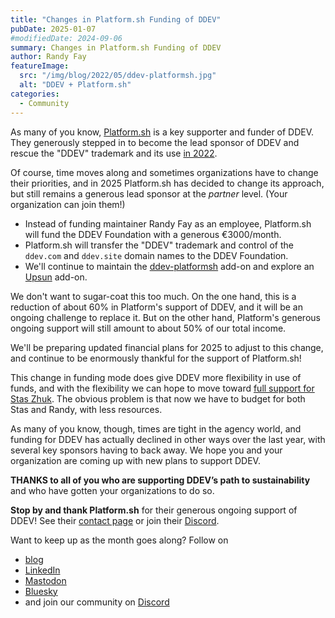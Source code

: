 ```yaml
---
title: "Changes in Platform.sh Funding of DDEV"
pubDate: 2025-01-07
#modifiedDate: 2024-09-06
summary: Changes in Platform.sh Funding of DDEV
author: Randy Fay
featureImage:
  src: "/img/blog/2022/05/ddev-platformsh.jpg"
  alt: "DDEV + Platform.sh"
categories:
  - Community
---
```


As many of you know, [Platform.sh](https://platform.sh) is a key supporter and funder of DDEV. They generously stepped in to become the lead sponsor of DDEV and rescue the "DDEV" trademark and its use [in 2022](platform-sh-becomes-a-lead-sponsor-of-ddev.md).

Of course, time moves along and sometimes organizations have to change their priorities, and in 2025 Platform.sh has decided to change its approach, but still remains a generous lead sponsor at the _partner_ level. (Your organization can join them!)

- Instead of funding maintainer Randy Fay as an employee, Platform.sh will fund the DDEV Foundation with a generous €3000/month.
- Platform.sh will transfer the "DDEV" trademark and control of the `ddev.com` and `ddev.site` domain names to the DDEV Foundation.
- We'll continue to maintain the [ddev-platformsh](https://github.com/ddev/ddev-platformsh) add-on and explore an [Upsun](https://upsun.com) add-on.

We don't want to sugar-coat this too much. On the one hand, this is a reduction of about 60% in Platform's support of DDEV, and it will be an ongoing challenge to replace it. But on the other hand, Platform's generous ongoing support will still amount to about 50% of our total income.

We'll be preparing updated financial plans for 2025 to adjust to this change, and continue to be enormously thankful for the support of Platform.sh!

This change in funding mode does give DDEV more flexibility in use of funds, and with the flexibility we can hope to move toward [full support for Stas Zhuk](lets-fund-stas-maintainer.md). The obvious problem is that now we have to budget for both Stas and Randy, with less resources.

As many of you know, though, times are tight in the agency world, and funding for DDEV has actually declined in other ways over the last year, with several key sponsors having to back away. We hope you and your organization are coming up with new plans to support DDEV.

**THANKS to all of you who are supporting DDEV’s path to sustainability** and who have gotten your organizations to do so.

**Stop by and thank Platform.sh** for their generous ongoing support of DDEV! See their [contact page](https://platform.sh/contact/) or join their [Discord](https://discord.gg/platformsh).

Want to keep up as the month goes along? Follow on

- [blog](https://ddev.com/blog/)
- [LinkedIn](https://www.linkedin.com/company/ddev-foundation)
- [Mastodon](https://fosstodon.org/@ddev)
- [Bluesky](https://bsky.app/profile/ddev.bsky.social)
- and join our community on [Discord](/s/discord)
